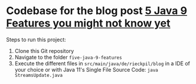 # Codebase for the blog post [5 Java 9 Features you might not know yet](https://rieckpil.de/review-5-java-9-features-you-might-not-know-yet/)

Steps to run this project:

1. Clone this Git repository
2. Navigate to the folder `five-java-9-features`
3. Execute the different files in `src/main/java/de/rieckpil/blog` in a IDE of your choice or with Java 11's Single File Source Code: `java StreamsUpdate.java`
